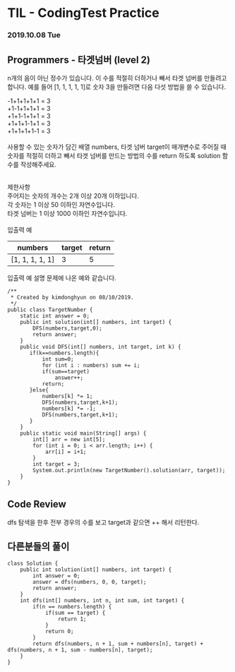 # TIL - CodingTest Practice 
### 2019.10.08 Tue

## Programmers - 타겟넘버 (level 2)

n개의 음이 아닌 정수가 있습니다. 이 수를 적절히 더하거나 빼서 타겟 넘버를 만들려고 합니다. 예를 들어 [1, 1, 1, 1, 1]로 숫자 3을 만들려면 다음 다섯 방법을 쓸 수 있습니다.<br>

-1+1+1+1+1 = 3<br>
+1-1+1+1+1 = 3<br>
+1+1-1+1+1 = 3<br>
+1+1+1-1+1 = 3<br>
+1+1+1+1-1 = 3<br><br>
사용할 수 있는 숫자가 담긴 배열 numbers, 타겟 넘버 target이 매개변수로 주어질 때 숫자를 적절히 더하고 빼서 타겟 넘버를 만드는 방법의 수를 return 하도록 solution 함수를 작성해주세요.<br><br>

제한사항<br>
주어지는 숫자의 개수는 2개 이상 20개 이하입니다.<br>
각 숫자는 1 이상 50 이하인 자연수입니다.<br>
타겟 넘버는 1 이상 1000 이하인 자연수입니다.<br><br>
입출력 예<br>

|numbers	|target	|return|
|---|---|---|
|[1, 1, 1, 1, 1]|	3	|5|

입출력 예 설명
문제에 나온 예와 같습니다.

```
/**
 * Created by kimdonghyun on 08/10/2019.
 */
public class TargetNumber {
    static int answer = 0;
    public int solution(int[] numbers, int target) {
        DFS(numbers,target,0);
        return answer;
    }
    public void DFS(int[] numbers, int target, int k) {
       if(k==numbers.length){
           int sum=0;
           for (int i : numbers) sum += i;
           if(sum==target)
               answer++;
           return;
       }else{
           numbers[k] *= 1;
           DFS(numbers,target,k+1);
           numbers[k] *= -1;
           DFS(numbers,target,k+1);
       }
    }
    public static void main(String[] args) {
        int[] arr = new int[5];
        for (int i = 0; i < arr.length; i++) {
            arr[i] = i+1;
        }
        int target = 3;
        System.out.println(new TargetNumber().solution(arr, target));
    }
}
```

## Code Review
dfs 탐색을 한후 전부 경우의 수를 보고 target과 같으면 ++ 해서 리턴한다.

## 다른분들의 풀이

```
class Solution {
    public int solution(int[] numbers, int target) {
        int answer = 0;
        answer = dfs(numbers, 0, 0, target);
        return answer;
    }
    int dfs(int[] numbers, int n, int sum, int target) {
        if(n == numbers.length) {
            if(sum == target) {
                return 1;
            }
            return 0;
        }
        return dfs(numbers, n + 1, sum + numbers[n], target) + dfs(numbers, n + 1, sum - numbers[n], target);
    }
}
```

